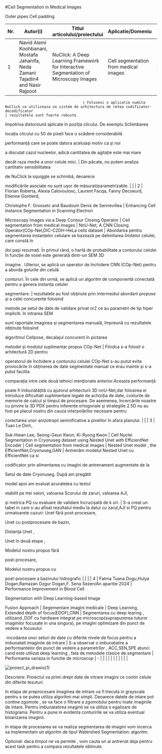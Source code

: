 #Cell Segmentation in Medical Images


 Outer pipes Cell padding

| Nr. | Autor(i)                                                                                                                                        | Titlul articolului/proiectului                                                                                   | Aplicatie/Domeniu                     | Tehnologii utilizate                                                | Metodologie/Abordare                                                                                                                                                                                                                                                                                                                                                                                                                                                                  | Rezultate                                                                                                                                                                                                                                                                                                                                                                                              | Limitari                                                                                                                                                                                                                                                                                                                                                                                                                                                                                                                                                                                                                                                                                                                                         | Comentarii suplimentare |
| --- | ----------------------------------------------------------------------------------------------------------------------------------------------- | ---------------------------------------------------------------------------------------------------------------- | ------------------------------------- | ------------------------------------------------------------------- | ------------------------------------------------------------------------------------------------------------------------------------------------------------------------------------------------------------------------------------------------------------------------------------------------------------------------------------------------------------------------------------------------------------------------------------------------------------------------------------- | ------------------------------------------------------------------------------------------------------------------------------------------------------------------------------------------------------------------------------------------------------------------------------------------------------------------------------------------------------------------------------------------------------ | ------------------------------------------------------------------------------------------------------------------------------------------------------------------------------------------------------------------------------------------------------------------------------------------------------------------------------------------------------------------------------------------------------------------------------------------------------------------------------------------------------------------------------------------------------------------------------------------------------------------------------------------------------------------------------------------------------------------------------------------------ | ----------------------- |
| 1   | Navid Alemi Koohbanani, Mostafa Jahanifa, Neda Zamani Tajadin4  and Nasir Rajpoot                                                               | NuClick: A Deep Learning Framework for Interactive Segmentation of Microscopy Images                             | Cell segmentation from medical images | NuClick,Grabcut,Graphcut

                                        | Folosesc o aplicatie numita NuClick ce utilizeaza un sistem de arhitectura de retea codificator-decodificator                                                                                                                                                                                                                                                                                                                                                                         | rezultatele sunt foarte robuste

împotriva distorsiunii aplicate în poziţia clicului. De exemplu Schimbarea

locația clicului cu 50 de pixeli face o scădere considerabilă

performanță care se poate datora aceluiași motiv ca și noi

a discutat cazul nucleelor, adică cantitatea de agitație este mai mare

decât raza medie a unor celule mici.                                                   | Din păcate, nu putem analiza cantitativ sensibilitatea

de NuClick la squiggle se schimbă, deoarece

modificările asociate nu sunt ușor de măsurat/parametrizable.                                                                                                                                                                                                                                                                                                                                                                                                                                                                                                                                                                               |                         |
| 2   | Florian Roberta, Alexia Calovoulosc, Laurent Facqa, Fanny Decoeurd, Etienne Gontierd,

Christophe F. Grossetc and Baudouin Denis de Sennevillea | Enhancing Cell Instance Segmentation in Scanning Electron

Microscopy Images via a Deep Contour Closing Operator | Cell segmentation from medical images | NnU-Net, A CNN Closing Operator(COp-Net,DIC-C2DH-HeLa cells dataset | Abordarea pentru segmentarea instanțelor celulare se bazează pe delimitarea limitelor celulei, care constă în

doi pași rezumați. În primul rând, o hartă de probabilitate a conturului celulei în funcție de voxel este generată dintr-un SEM 3D

imagine . Ulterior, se aplică un operator de închidere CNN (COp-Net) pentru a aborda golurile din celulă

contururi. În cele din urmă, se aplică un algoritm de componentă conectată pentru a genera instanța celulei

segmentare. | rezultatele au fost obţinute prin intermediul abordarii propuse şi a celei concurente folosind

metode pe setul de date de validare privat nr2 ce au parametri de tip hiper impliciti. In intrarea SEM

sunt raportate imaginea și segmentarea manuală, împreună cu rezultatele obținute folosind

algoritmul Cellpose, decalajul concurent în pictarea

metodei și modulul suplimentar propus COp-Net | Fiindca s-a folosit o arhitectură 2D pentru

operatorul de închidere a conturului celulei COp-Net s-au putut evita provocările în obținerea de date segmentate manual ce erau inainte și s-a putut facilita

comparația intre cele două tehnici menționate anterior.Aceasta performanță

 poate fi îmbunătățită cu ajutorul arhitecturii 3D nnU-Net,dar folosirea ei introduce dificultati suplimentare legate de achiziția de date, costurile de memorie de calcul și timpul de procesare. De asemenea, încercările noastre cu privire la 3D PDX pentru inferențe ortogonale și strategiile 2.5D nu au fost pe placul nostru din cauza interpolărilor necesare pentru

corectarea unor anizotropii semnificative a pixelilor în afara planului. |                         |
| 3   | Tuan Le Dinh,

Suk-Hwan Lee, Seong-Geun Kwon, Ki-Ryong Kwon                                                                                     | Cell Nuclei Segmentation in Cryonuseg dataset using Nested Unet with EfficientNet Encoder                        | Cell segmentation from medical images | Nested Unet model , the EfficientNet,Cryonuseg,GAN                  | Antrenăm modelul Nested Unet cu EfficientNet ca si

codificator prin alimentarea cu imagini de antrenament augmentate de la

Setul de date Cryonuseg. După am pregătit

model apoi am evaluat acuratețea cu testul

stabilit pe trei valori, valoarea Scorului de zaruri, valoarea AJI,

și metrica PQ cu evaluare de validare încrucișată de k ori.                                                                                                                                  | S-a creat un tabel in care s-au afisat rezultatul mediu la datul cu zarul,AJI si PQ pentru urmatoarele cazuri: Unet fără post-procesare,

 Unet cu postprocesare de bazin,

Distanţa Unet ,

Unet în două etape ,

Modelul nostru propus fără

post-procesare,

Modelul nostru propus cu

post-procesare a bazinului hidrografic                                                                       |                                                                                                                                                                                                                                                                                                                                                                                                                                                                                                                                                                                                                                                                                                                                                  |                         |
| 4   | Fatma Tuana Dogu,Hulya Dogan,Ramazan Ozgur Dogan,F. Sena Sezen/An aparitie 2024                                                                 | Performance Improvement in Blood Cell

Segmentation with Deep Learning-based Image

Fusion Approach              | Segementare imagini medicale          | Deep Learning, Extended depth of focus(EDOF),CNN                    | Segmentarea cu deep learing , utilizand ,DOF cu hardware integrat pe microscop(suprapunerea tuturor imaginilor focusate in una singura), pe imagini optimizare din punct de vedere a focusului

\-incodarea unor seturi de date cu diferite nivele de focus pentru a imbunatati imaginile de intrare                                                                                                                                                                                  | S-a observat o imbunatatire a performantelor din punct de vedere a parametrilor , ACC,SEN,SPE atunci cand este utilizat deep learning , fata de metodele clasice de segmentare                                                                                                                                                                                                                         | Performanta variaza in functie de microscop                                                                                                                                                                                                                                                                                                                                                                                                                                                                                                                                                                                                                                                                                                      | \-                      |
|     |                                                                                                                                                 |                                                                                                                  |                                       |                                                                     |                                                                                                                                                                                                                                                                                                                                                                                                                                                                                       |                                                                                                                                                                                                                                                                                                                                                                                                        |                                                                                                                                                                                                                                                                                                                                                                                                                                                                                                                                                                                                                                                                                                                                                  |                         |






![proiect_pi_drawio(1)](https://github.com/user-attachments/assets/32fd36f0-f37e-4757-939b-071106beb7ec)

Descriere:
Proiectul va primi drept date de intrare imagini ce contin celule din diferite tesuturi.

In etapa de preprocesare imaginea de intrare va fi trecuta in grayscale pentru a se putea utiliza algoritmi mai simpli.
Deoarece datele de intare pot contine zgomote , se va face o filtrare a zgomotului pentru toate imaginile de intare.
Pentru imbunatatirea imaginii se va utiliza o egalizare de histograma. 
Pentru a pune in evidenta conturirile se va utiliza eventual binarizarea imaginii.

In etapa de procesarea se va realiza segmentarea de imagini vom incerca sa implementam un algoritm de tipul Watershed Segmentation: algoritm.

Optional: daca timpul ne va permite , vom cauta un ai antrenat deja pentru acest task pentru a compara rezultatele obtinute.
